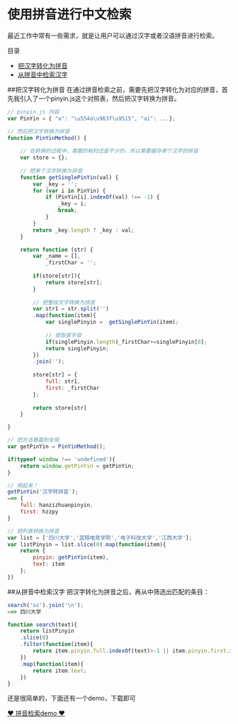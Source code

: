 # 使用拼音进行中文检索
最近工作中常有一些需求，就是让用户可以通过汉字或者汉语拼音进行检索。

目录

* [把汉字转化为拼音](#topinyin)
* [从拼音中检索汉字](#search)

<a name='topinyin'></a>
##把汉字转化为拼音
在通过拼音检索之前，需要先把汉字转化为对应的拼音，首先我引入了一个pinyin.js这个对照表，然后把汉字转换为拼音。
````javascript
// pinyin.js 内容
var PinYin = { "a": "\u554a\u963f\u9515", "ai": ...};

// 然后把汉字转换为拼音
function PinYinMethod() {
    
    // 在转换的过程中，需要的耗时还是不少的，所以需要缓存单个汉字的拼音
    var store = {};
    
    // 把单个汉字转换为拼音
    function getSinglePinYin(val) {
        var _key = '';
        for (var i in PinYin) {
            if (PinYin[i].indexOf(val) !== -1) {
                _key = i;
                break;
            }
        }
        return _key.length ? _key : val;
    }

    return function (str) {
        var _name = [],
            _firstChar = '';
            
        if(store[str]){
            return store[str];
        }    
            
        // 把整段文字转换为拼音    
        var str1 = str.split('')
        .map(function(item){
            var singlePinyin =  getSinglePinYin(item);
            
            // 提取首字母
            if(singlePinyin.length)_firstChar+=singlePinyin[0];
            return singlePinyin;
        })
        .join('');
        
        store[str] = {
            full: str1,
            first: _firstChar
        };
        
        return store[str]
    }

}

// 把方法暴露到全局
var getPinYin = PinYinMethod();

if(typeof window !== 'undefined'){
    return window.getPinYin = getPinYin;
}

// 用起来！
getPinYin('汉字转拼音');
==> {
    full: hanzizhuanpinyin,
    first: hzzpy
}

// 把列表转换为拼音
var list = ['四川大学','蓝翔电竞学院','电子科技大学','江西大学'];
var listPinyin = list.slice(0).map(function(item){
    return {
        pinyin: getPinYin(item),
        text: item
    };
})

````

<a name='search'></a>
##从拼音中检索汉字
把汉字转化为拼音之后，再从中筛选出匹配的条目：
````javascript
search('sc').join('\n');
==> 四川大学

function search(text){
    return listPinyin
    .slice(0)
    .filter(function(item){
        return item.pinyin.full.indexOf(text)>-1 || item.pinyin.first.indexOf(text)>-1
    })
    .map(function(item){
        return item.text;
    })
}
````

还是很简单的，下面还有一个demo，下载即可

[❤ 拼音检索demo ❤](../demos/pinyin/index.html)